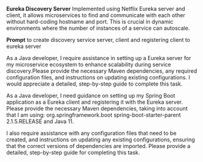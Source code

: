 **Eureka Discovery Server**
Implemented using Netflix Eureka server and client, it allows microservices to find and communicate with each other without hard-coding hostname and port. This is crucial in dynamic environments where the number of instances of a service can autoscale.

**Prompt** to create discovery service server, client and registering client to eureka server

As a Java developer, I require assistance in setting up a Eureka server for my microservice ecosystem to enhance scalability during service discovery.Please provide the necessary Maven dependencies, any required configuration files, and instructions on updating existing configurations. I would appreciate a detailed, step-by-step guide to complete this task.

As a Java developer, I need guidance on setting up my Spring Boot application as a Eureka client and registering it with the Eureka server. Please provide the necessary Maven dependencies, taking into account that I am using: org.springframework.boot spring-boot-starter-parent 2.1.5.RELEASE and Java 11.

I also require assistance with any configuration files that need to be created, and instructions on updating any existing configurations, ensuring that the correct versions of dependencies are imported. Please provide a detailed, step-by-step guide for completing this task.
